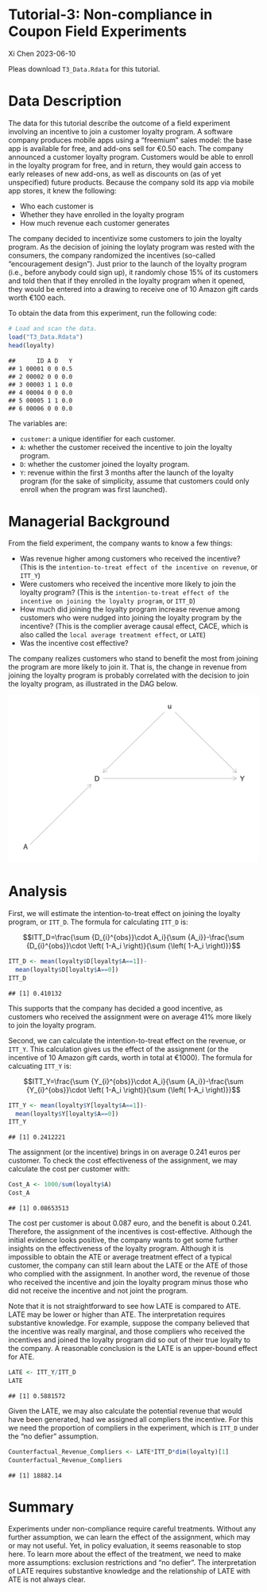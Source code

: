 Tutorial-3: Non-compliance in Coupon Field Experiments
================
Xi Chen
2023-06-10

Pleas download `T3_Data.Rdata` for this tutorial.

# Data Description

The data for this tutorial describe the outcome of a field experiment
involving an incentive to join a customer loyalty program. A software
company produces mobile apps using a “freemium” sales model: the base
app is available for free, and add-ons sell for €0.50 each. The company
announced a customer loyalty program. Customers would be able to enroll
in the loyalty program for free, and in return, they would gain access
to early releases of new add-ons, as well as discounts on (as of yet
unspecified) future products. Because the company sold its app via
mobile app stores, it knew the following:

- Who each customer is
- Whether they have enrolled in the loyalty program
- How much revenue each customer generates

The company decided to incentivize some customers to join the loyalty
program. As the decision of joining the loylaty program was rested with
the consumers, the company randomized the incentives (so-called
“encouragement design”). Just prior to the launch of the loyalty program
(i.e., before anybody could sign up), it randomly chose 15% of its
customers and told then that if they enrolled in the loyalty program
when it opened, they would be entered into a drawing to receive one of
10 Amazon gift cards worth €100 each.

To obtain the data from this experiment, run the following code:

``` r
# Load and scan the data.  
load("T3_Data.Rdata")
head(loyalty)
```

    ##      ID A D   Y
    ## 1 00001 0 0 0.5
    ## 2 00002 0 0 0.0
    ## 3 00003 1 1 0.0
    ## 4 00004 0 0 0.0
    ## 5 00005 1 1 0.0
    ## 6 00006 0 0 0.0

The variables are:

- `customer`: a unique identifier for each customer.
- `A`: whether the customer received the incentive to join the loyalty
  program.
- `D`: whether the customer joined the loyalty program.
- `Y`: revenue within the first 3 months after the launch of the loyalty
  program (for the sake of simplicity, assume that customers could only
  enroll when the program was first launched).

# Managerial Background

From the field experiment, the company wants to know a few things:

- Was revenue higher among customers who received the incentive? (This
  is the `intention-to-treat effect of the incentive on revenue`, or
  `ITT_Y`)
- Were customers who received the incentive more likely to join the
  loyalty program? (This is the
  `intention-to-treat effect of the incentive on joining the loyalty program`,
  or `ITT_D`)
- How much did joining the loyalty program increase revenue among
  customers who were nudged into joining the loyalty program by the
  incentive? (This is the complier average causal effect, CACE, which is
  also called the `local average treatment effect`, or `LATE`)
- Was the incentive cost effective?

The company realizes customers who stand to benefit the most from
joining the program are more likely to join it. That is, the change in
revenue from joining the loyalty program is probably correlated with the
decision to join the loyalty program, as illustrated in the DAG below.

![DAG Representation of the Non-compliance Problem](loyalty-DAG-1.png)

# Analysis

First, we will estimate the intention-to-treat effect on joining the
loyalty program, or `ITT_D`. The formula for calculating `ITT_D` is:

$$ITT_D=\frac{\sum {D_{i}^{obs}}\cdot A_i}{\sum {A_i}}-\frac{\sum {D_{i}^{obs}}\cdot \left( 1-A_i \right)}{\sum {\left( 1-A_i \right)}}$$

``` r
ITT_D <- mean(loyalty$D[loyalty$A==1])-
  mean(loyalty$D[loyalty$A==0])
ITT_D
```

    ## [1] 0.410132

This supports that the company has decided a good incentive, as
customers who received the assignment were on average 41% more likely to
join the loyalty program.

Second, we can calculate the intention-to-treat effect on the revenue,
or `ITT_Y`. This calculation gives us the effect of the assignment (or
the incentive of 10 Amazon gift cards, worth in total at €1000). The
formula for calcuating `ITT_Y` is:

$$ITT_Y=\frac{\sum {Y_{i}^{obs}}\cdot A_i}{\sum {A_i}}-\frac{\sum {Y_{i}^{obs}}\cdot \left( 1-A_i \right)}{\sum {\left( 1-A_i \right)}}$$

``` r
ITT_Y <- mean(loyalty$Y[loyalty$A==1])-
  mean(loyalty$Y[loyalty$A==0])
ITT_Y
```

    ## [1] 0.2412221

The assignment (or the incentive) brings in on average 0.241 euros per
customer. To check the cost effectiveness of the assignment, we may
calculate the cost per customer with:

``` r
Cost_A <- 1000/sum(loyalty$A)
Cost_A
```

    ## [1] 0.08653513

The cost per customer is about 0.087 euro, and the benefit is about
0.241. Therefore, the assignment of the incentives is cost-effective.
Although the initial evidence looks positive, the company wants to get
some further insights on the effectiveness of the loyalty program.
Although it is impossible to obtain the ATE or average treatment effect
of a typical customer, the company can still learn about the LATE or the
ATE of those who complied with the assignment. In another word, the
revenue of those who received the incentive and join the loyalty program
minus those who did not receive the incentive and not joint the program.

Note that it is not straightforward to see how LATE is compared to ATE.
LATE may be lower or higher than ATE. The interpretation requires
substantive knowledge. For example, suppose the company believed that
the incentive was really marginal, and those compliers who received the
incentives and joined the loyalty program did so out of their true
loyalty to the company. A reasonable conclusion is the LATE is an
upper-bound effect for ATE.

``` r
LATE <- ITT_Y/ITT_D
LATE
```

    ## [1] 0.5881572

Given the LATE, we may also calculate the potential revenue that would
have been generated, had we assigned all compliers the incentive. For
this we need the proportion of compliers in the experiment, which is
`ITT_D` under the “no defier” assumption.

``` r
Counterfactual_Revenue_Compliers <- LATE*ITT_D*dim(loyalty)[1] 
Counterfactual_Revenue_Compliers
```

    ## [1] 18882.14

# Summary

Experiments under non-compliance require careful treatments. Without any
further assumption, we can learn the effect of the assignment, which may
or may not useful. Yet, in policy evaluation, it seems reasonable to
stop here. To learn more about the effect of the treatment, we need to
make more assumptions: exclusion restrictions and “no defier”. The
interpretation of LATE requires substantive knowledge and the
relationship of LATE with ATE is not always clear.
